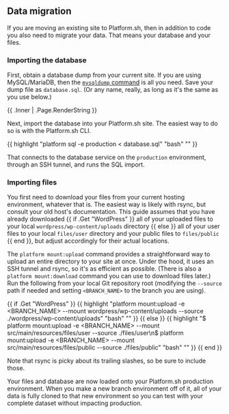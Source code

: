 ## Data migration

If you are moving an existing site to Platform.sh, then in addition to code you also need to migrate your data.
That means your database and your files.

### Importing the database

First, obtain a database dump from your current site.
If you are using MySQL/MariaDB, then the [`mysqldump` command](https://mariadb.com/kb/en/mysqldump/) is all you need.
Save your dump file as `database.sql`.
(Or any name, really, as long as it's the same as you use below.)

{{ .Inner | .Page.RenderString }}

Next, import the database into your Platform.sh site.
The easiest way to do so is with the Platform.sh CLI.

{{ highlight "platform sql -e production < database.sql" "bash" "" }}

That connects to the database service on the `production` environment, through an SSH tunnel, and runs the SQL import.

### Importing files

You first need to download your files from your current hosting environment, whatever that is.
The easiest way is likely with rsync, but consult your old host's documentation.
This guide assumes that you have already downloaded {{ if .Get "WordPress" }}
all of your uploaded files to your local `wordpress/wp-content/uploads` directory
{{ else }}
all of your user files to your local `files/user` directory and your public files to `files/public`
{{ end }}, but adjust accordingly for their actual locations.

The `platform mount:upload` command provides a straightforward way to upload an entire directory to your site at once.
Under the hood, it uses an SSH tunnel and rsync, so it's as efficient as possible.
(There is also a `platform mount:download` command you can use to download files later.)
Run the following from your local Git repository root
(modifying the `--source` path if needed
and setting `<BRANCH_NAME>` to the branch you are using).

{{ if .Get "WordPress" }}
{{ highlight "platform mount:upload -e <BRANCH_NAME> --mount wordpress/wp-content/uploads --source ./wordpress/wp-content/uploads" "bash" "" }}
{{ else }}
{{ highlight "$ platform mount:upload -e <BRANCH_NAME> --mount src/main/resources/files/user --source ./files/user\n$ platform mount:upload -e <BRANCH_NAME> --mount src/main/resources/files/public --source ./files/public" "bash" "" }}
{{ end }}

Note that rsync is picky about its trailing slashes, so be sure to include those.

Your files and database are now loaded onto your Platform.sh production environment.
When you make a new branch environment off of it,
all of your data is fully cloned to that new environment
so you can test with your complete dataset without impacting production.
